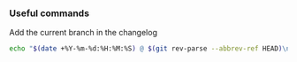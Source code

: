 ### Useful commands

Add the current branch in the changelog

```bash
echo "$(date +%Y-%m-%d:%H:%M:%S) @ $(git rev-parse --abbrev-ref HEAD)\n" >> changelog
```
